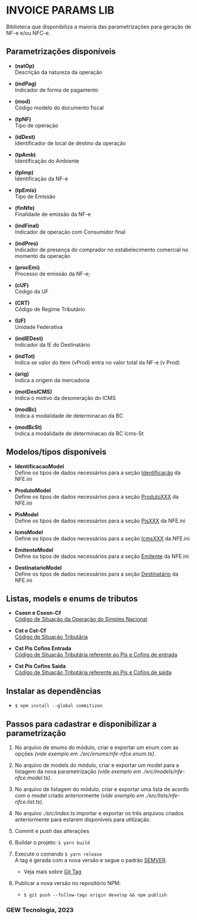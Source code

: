 # INVOICE PARAMS LIB

Biblioteca que disponibiliza a maioria das parametrizações para geração de NF-e e/ou NFC-e.

## Parametrizações disponíveis

- **(natOp)**  
  Descrição da natureza da operação

- **(indPag)**  
  Indicador de forma de pagamento

- **(mod)**  
  Código modelo do documento fiscal

- **(tpNF)**  
  Tipo de operação

- **(idDest)**  
  Identificador de local de destino da operação

- **(tpAmb)**  
  Identificação do Ambiente

- **(tpImp)**  
  Identificação da NF-e

- **(tpEmis)**  
  Tipo de Emissão

- **(finNfe)**  
  Finalidade de emissão da NF-e

- **(indFinal)**  
  Indicador de operação com Consumidor final

- **(indPres)**  
  Indicador de presença do comprador no estabelecimento comercial no momento da operação

- **(procEmi)**  
  Processo de emissão da NF-e;

- **(cUF)**  
  Código da UF

- **(CRT)**  
  Código de Regime Tributário

- **(UF)**  
  Unidade Federativa

- **(indIEDest)**  
  Indicador da IE do Destinatário

- **(indTot)**  
  Indica se valor do Item (vProd) entra no valor total da NF-e (v Prod)

- **(orig)**  
  Indica a origem da mercadoria

- **(motDesICMS)**  
  Indica o motivo da desoneração do ICMS

- **(modBc)**  
  Indica a modalidade de determinacao da BC

- **(modBcSt)**  
  Indica a modalidade de determinacao da BC Icms-St

## Modelos/tipos disponíveis

- **IdentificacaoModel**  
  Define os tipos de dados necessários para a seção [Identificação](./src/models/identificacao.model.ts) da NFE.ini

- **ProdutoModel**  
  Define os tipos de dados necessários para a seção [ProdutoXXX](./src/models/produto.model.ts) da NFE.ini

- **PisModel**  
  Define os tipos de dados necessários para a seção [PisXXX](./src/models/pis.model.ts) da NFE.ini

- **IcmsModel**  
  Define os tipos de dados necessários para a seção [IcmsXXX](./src/models/icms.model.ts) da NFE.ini

- **EmitenteModel**  
  Define os tipos de dados necessários para a seção [Emitente](./src/models/emitente.model.ts) da NFE.ini

- **DestinatarioModel**  
  Define os tipos de dados necessários para a seção [Destinatário](./src/models/destinatario.model.ts) da NFE.ini

## Listas, models e enums de tributos

- **Csosn e Csosn-Cf**  
  [Código de Situação da Operação do Simples Nacional](./src/lists/csosn-csosncf.list.ts)

- **Cst e Cst-Cf**  
  [Código de Situação Tributária](./src/lists/cst-cstcf.list.ts)

- **Cst Pis Cofins Entrada**  
  [Código de Situação Tributária referente ao Pis e Cofins de entrada](./src/lists/cst-pis-cofins-entrada.list.ts)

- **Cst Pis Cofins Saída**  
  [Código de Situação Tributária referente ao Pis e Cofins de saída](./src/lists/cst-pis-cofins-saida.list.ts)

## Instalar as dependências

- `$ npm install --global commitizen`

## Passos para cadastrar e disponibilizar a parametrização

1.  No arquivo de enums do módulo, criar e exportar um enum com as opções _(vide exemplo em ./src/enums/nfe-nfce.enum.ts)_.

2.  No arquivo de models do módulo, criar e exportar um model para a listagem da nova parametrização _(vide exemplo em ./src/models/nfe-nfce.model.ts)_.

3.  No arquivo de listagem do módulo, criar e exportar uma lista de acordo com o model criado anteriormente _(vide exemplo em ./src/lists/nfe-nfce.list.ts)_.

4.  No arquivo _./src/index.ts_ importar e exportar os três arquivos criados anteriormente para estarem disponíveis para utilização.

5.  Commit e push das alterações

6.  Buildar o projeto: `$ yarn build`

7.  Execute o comando `$ yarn release`  
    A tag é gerada com a nova versão e segue o padrão [SEMVER](https://semver.org/).

    - Veja mais sobre [Git Tag](https://git-scm.com/book/pt-br/v2/Fundamentos-de-Git-Criando-Tags/)

8.  Publicar a nova versão no repositório NPM:
    - `$ git push --follow-tags origin develop && npm publish`

### GEW Tecnologia, 2023
